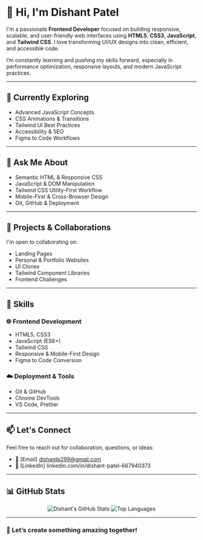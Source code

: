 

# 👋 Hi, I'm Dishant Patel

I'm a passionate **Frontend Developer** focused on building responsive, scalable, and user-friendly web interfaces using **HTML5**, **CSS3**, **JavaScript**, and **Tailwind CSS**. I love transforming UI/UX designs into clean, efficient, and accessible code.

I’m constantly learning and pushing my skills forward, especially in performance optimization, responsive layouts, and modern JavaScript practices.

---

## 🌱 Currently Exploring
- Advanced JavaScript Concepts  
- CSS Animations & Transitions  
- Tailwind UI Best Practices  
- Accessibility & SEO  
- Figma to Code Workflows  

---

## 💬 Ask Me About
- Semantic HTML & Responsive CSS  
- JavaScript & DOM Manipulation  
- Tailwind CSS Utility-First Workflow  
- Mobile-First & Cross-Browser Design  
- Git, GitHub & Deployment  

---

## 🚀 Projects & Collaborations
I'm open to collaborating on:
- Landing Pages  
- Personal & Portfolio Websites  
- UI Clones  
- Tailwind Component Libraries  
- Frontend Challenges  

---

## 🧠 Skills

### 🌐 Frontend Development
- HTML5, CSS3  
- JavaScript (ES6+)  
- Tailwind CSS  
- Responsive & Mobile-First Design  
- Figma to Code Conversion  

### ☁️ Deployment & Tools
- Git & GitHub   
- Chrome DevTools  
- VS Code, Prettier  

---

## 📫 Let's Connect

Feel free to reach out for collaboration, questions, or ideas:

- 📧 [Email] dishantp299@gmail.com  
- 💼 [LinkedIn] linkedin.com/in/dishant-patel-667940373
  
---

## 📊 GitHub Stats

<p align="center">
  <img src="https://github-readme-stats.vercel.app/api?username=Dishant patel&show_icons=true&theme=radical" alt="Dishant's GitHub Stats" />
  <img src="https://github-readme-stats.vercel.app/api/top-langs/?username=Dishant patel&layout=compact&theme=radical" alt="Top Languages" />
</p>

---

### 🚀 Let’s create something amazing together!
